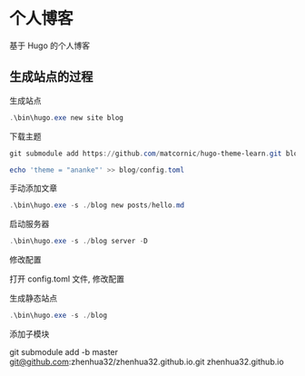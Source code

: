 # 个人博客

基于 Hugo 的个人博客

## 生成站点的过程

生成站点

```powershell
.\bin\hugo.exe new site blog
```

下载主题

```powershell
git submodule add https://github.com/matcornic/hugo-theme-learn.git blog/themes/hugo-theme-learn

echo 'theme = "ananke"' >> blog/config.toml
```

手动添加文章

```powershell
.\bin\hugo.exe -s ./blog new posts/hello.md
```

启动服务器

```powershell
.\bin\hugo.exe -s ./blog server -D
```

修改配置

打开 config.toml 文件, 修改配置

生成静态站点

```powershell
.\bin\hugo.exe -s ./blog
```

添加子模块

git submodule add -b master git@github.com:zhenhua32/zhenhua32.github.io.git zhenhua32.github.io
